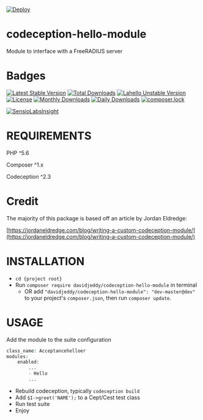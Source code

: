 [![Deploy](https://www.herokucdn.com/deploy/button.svg)](https://heroku.com/deploy?template=https://github.com/petro-saganov-xlntech/codeception-hello-module)

# codeception-hello-module

Module to interface with a FreeRADIUS server

# Badges
[![Latest Stable Version](https://poser.pugx.org/davidjeddy/codeception-hello-module/v/stable?format=flat-square)](https://packagist.org/packages/davidjeddy/codeception-hello-module)
[![Total Downloads](https://poser.pugx.org/davidjeddy/codeception-hello-module/downloads)](https://packagist.org/packages/davidjeddy/codeception-hello-module)
[![Lahello Unstable Version](https://poser.pugx.org/davidjeddy/codeception-hello-module/v/unstable?format=flat-square)](https://packagist.org/packages/davidjeddy/codeception-hello-module)
[![License](https://poser.pugx.org/davidjeddy/codeception-hello-module/license?format=flat-square)](https://packagist.org/packages/davidjeddy/codeception-hello-module)
[![Monthly Downloads](https://poser.pugx.org/davidjeddy/codeception-hello-module/d/monthly?format=flat-square)](https://packagist.org/packages/davidjeddy/codeception-hello-module)
[![Daily Downloads](https://poser.pugx.org/davidjeddy/codeception-hello-module/d/daily?format=flat-square)](https://packagist.org/packages/davidjeddy/codeception-hello-module)
[![composer.lock](https://poser.pugx.org/davidjeddy/codeception-hello-module/composerlock?format=flat-square)](https://packagist.org/packages/davidjeddy/codeception-hello-module)

[![SensioLabsInsight](https://insight.sensiolabs.com/projects/847f7ced-982c-4b03-981f-a06bf11e2303/big.png)](https://insight.sensiolabs.com/projects/847f7ced-982c-4b03-981f-a06bf11e2303)

# REQUIREMENTS
PHP ^5.6

Composer ^1.x

Codeception ^2.3

# Credit
The majority of this package is based off an article by Jordan Eldredge:

[https://jordaneldredge.com/blog/writing-a-custom-codeception-module/](https://jordaneldredge.com/blog/writing-a-custom-codeception-module/)

# INSTALLATION
 + `cd {project root}`
 + Run `composer require davidjeddy/codeception-hello-module` in terminal
     + OR add `"davidjeddy/codeception-hello-module": "dev-master@dev"` to your project's  `composer.json`, then run `composer update`.

# USAGE
Add the module to the suite configuration

```PHP
class_name: Acceptancehelloer
modules:
    enabled:
        ...
        - Hello
        ...
```

 - Rebuild codeception, typically `codeception build`
 - Add `$I->greet('NAME');` to a Cept/Cest test class
 - Run test suite
 - Enjoy
